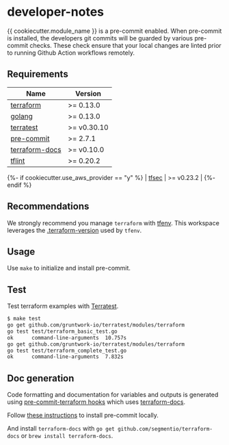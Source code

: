 # developer-notes

{{ cookiecutter.module_name }} is a pre-commit enabled. When pre-commit is installed, the developers git commits will be guarded by various pre-commit checks. These check ensure that your local changes are linted prior to running Github Action workflows remotely.

## Requirements

| Name | Version |
|------|---------|
| [terraform](https://www.terraform.io/) | >= 0.13.0 |
| [golang](https://github.com/golang/go) | >= 0.13.0 |
| [terratest](https://github.com/gruntwork-io/terratest) | >= v0.30.10 |
| [pre-commit](https://github.com/pre-commit/pre-commit) | >= 2.7.1 |
| [terraform-docs](https://github.com/terraform-docs/terraform-docs) | >= v0.10.0 |
| [tflint](https://github.com/terraform-linters/tflint) | >= 0.20.2 |
{%- if cookiecutter.use_aws_provider == "y" %}
| [tfsec](https://github.com/tfsec/tfsec) | >= v0.23.2 |
{%- endif %}

## Recommendations

We strongly recommend you manage `terraform` with [tfenv](https://github.com/tfutils/tfenv). This workspace leverages the [.terraform-version](https://github.com/tfutils/tfenv#terraform-version-file) used by `tfenv`.

## Usage

Use `make` to initialize and install pre-commit.

## Test

Test terraform examples with [Terratest](https://terratest.gruntwork.io/).

```bash
$ make test
go get github.com/gruntwork-io/terratest/modules/terraform
go test test/terraform_basic_test.go
ok  	command-line-arguments	10.757s
go get github.com/gruntwork-io/terratest/modules/terraform
go test test/terraform_complete_test.go
ok  	command-line-arguments	7.832s
```

## Doc generation

Code formatting and documentation for variables and outputs is generated using [pre-commit-terraform hooks](https://github.com/antonbabenko/pre-commit-terraform) which uses [terraform-docs](https://github.com/segmentio/terraform-docs).

Follow [these instructions](https://github.com/antonbabenko/pre-commit-terraform#how-to-install) to install pre-commit locally.

And install `terraform-docs` with `go get github.com/segmentio/terraform-docs` or `brew install terraform-docs`.
